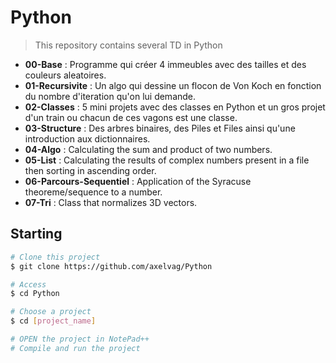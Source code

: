 # Python

> This repository contains several TD in Python

* **00-Base** : Programme qui créer 4 immeubles avec des tailles et des couleurs aleatoires.
* **01-Recursivite** : Un algo qui dessine un flocon de Von Koch en fonction du nombre d'iteration qu'on lui demande.
* **02-Classes** : 5 mini projets avec des classes en Python et un gros projet d'un train ou chacun de ces vagons est une classe.
* **03-Structure** : Des arbres binaires, des Piles et Files ainsi qu'une introduction aux dictionnaires.
* **04-Algo** : Calculating the sum and product of two numbers.
* **05-List** : Calculating the results of complex numbers present in a file then sorting in ascending order.
* **06-Parcours-Sequentiel** : Application of the Syracuse theoreme/sequence to a number.
* **07-Tri** : Class that normalizes 3D vectors.

## Starting ##

```bash
# Clone this project
$ git clone https://github.com/axelvag/Python

# Access
$ cd Python

# Choose a project
$ cd [project_name]

# OPEN the project in NotePad++
# Compile and run the project

```
